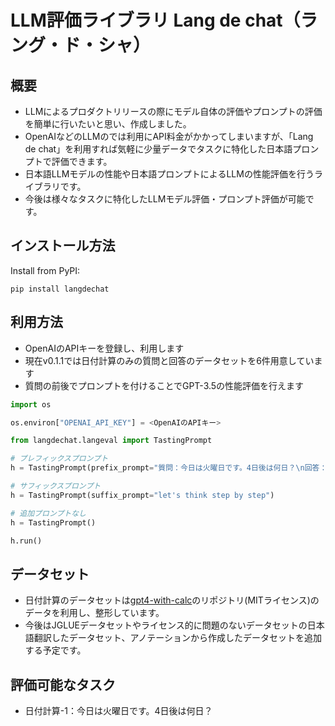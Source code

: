 # LLM評価ライブラリ Lang de chat（ラング・ド・シャ）
## 概要
- LLMによるプロダクトリリースの際にモデル自体の評価やプロンプトの評価を簡単に行いたいと思い、作成しました。
- OpenAIなどのLLMのでは利用にAPI料金がかかってしまいますが、「Lang de chat」を利用すれば気軽に少量データでタスクに特化した日本語プロンプトで評価できます。
- 日本語LLMモデルの性能や日本語プロンプトによるLLMの性能評価を行うライブラリです。
- 今後は様々なタスクに特化したLLMモデル評価・プロンプト評価が可能です。

## インストール方法

Install from PyPI:
```
pip install langdechat
```

## 利用方法
- OpenAIのAPIキーを登録し、利用します
- 現在v0.1.1では日付計算のみの質問と回答のデータセットを6件用意しています
- 質問の前後でプロンプトを付けることでGPT-3.5の性能評価を行えます

```python
import os

os.environ["OPENAI_API_KEY"] = <OpenAIのAPIキー>

from langdechat.langeval import TastingPrompt

# プレフィックスプロンプト
h = TastingPrompt(prefix_prompt="質問：今日は火曜日です。4日後は何日？\n回答：土曜日")

# サフィックスプロンプト
h = TastingPrompt(suffix_prompt="let's think step by step")

# 追加プロンプトなし
h = TastingPrompt()

h.run()
```

## データセット
- 日付計算のデータセットは[gpt4-with-calc](https://github.com/githubnext/gpt4-with-calc)のリポジトリ(MITライセンス)のデータを利用し、整形しています。
- 今後はJGLUEデータセットやライセンス的に問題のないデータセットの日本語翻訳したデータセット、アノテーションから作成したデータセットを追加する予定です。

## 評価可能なタスク
- 日付計算-1：今日は火曜日です。4日後は何日？


